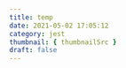 ```yaml
---
title: temp
date: 2021-05-02 17:05:12
category: jest
thumbnail: { thumbnailSrc }
draft: false
---
```


